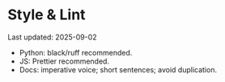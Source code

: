 # Style & Lint
Last updated: 2025-09-02

- Python: black/ruff recommended.
- JS: Prettier recommended.
- Docs: imperative voice; short sentences; avoid duplication.
